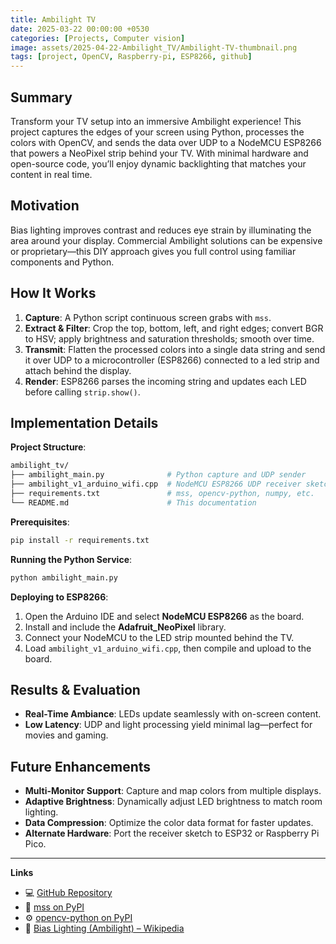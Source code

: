```yaml
---
title: Ambilight TV
date: 2025-03-22 00:00:00 +0530
categories: [Projects, Computer vision]
image: assets/2025-04-22-Ambilight_TV/Ambilight-TV-thumbnail.png
tags: [project, OpenCV, Raspberry-pi, ESP8266, github]     
---
```


## Summary

Transform your TV setup into an immersive Ambilight experience! This project captures the edges of your screen using Python, processes the colors with OpenCV, and sends the data over UDP to a NodeMCU ESP8266 that powers a NeoPixel strip behind your TV. With minimal hardware and open-source code, you’ll enjoy dynamic backlighting that matches your content in real time.

## Motivation

Bias lighting improves contrast and reduces eye strain by illuminating the area around your display. Commercial Ambilight solutions can be expensive or proprietary—this DIY approach gives you full control using familiar components and Python.

## How It Works

1. **Capture**: A Python script continuous screen grabs with `mss`.
2. **Extract & Filter**: Crop the top, bottom, left, and right edges; convert BGR to HSV; apply brightness and saturation thresholds; smooth over time.
3. **Transmit**: Flatten the processed colors into a single data string and send it over UDP to a microcontroller (ESP8266) connected to a led strip and attach behind the display.
4. **Render**: ESP8266 parses the incoming string and updates each LED before calling `strip.show()`.

<!-- ## Demo Video

<!-- Placeholder: Embed your YouTube demo here -->
<!-- [![Watch the Ambilight Demo](assets/demo-thumbnail.png)](https://youtu.be/VIDEO_ID) -->

## Implementation Details

**Project Structure**:

```bash
ambilight_tv/
├── ambilight_main.py              # Python capture and UDP sender
├── ambilight_v1_arduino_wifi.cpp  # NodeMCU ESP8266 UDP receiver sketch
├── requirements.txt               # mss, opencv-python, numpy, etc.
└── README.md                      # This documentation
```

**Prerequisites**:

```bash
pip install -r requirements.txt
```

**Running the Python Service**:

```bash
python ambilight_main.py
```

**Deploying to ESP8266**:

1. Open the Arduino IDE and select **NodeMCU ESP8266** as the board.
2. Install and include the **Adafruit_NeoPixel** library.
3. Connect your NodeMCU to the LED strip mounted behind the TV.
4. Load `ambilight_v1_arduino_wifi.cpp`, then compile and upload to the board.

## Results & Evaluation

- **Real-Time Ambiance**: LEDs update seamlessly with on-screen content.
- **Low Latency**: UDP and light processing yield minimal lag—perfect for movies and gaming.

## Future Enhancements

- **Multi-Monitor Support**: Capture and map colors from multiple displays.
- **Adaptive Brightness**: Dynamically adjust LED brightness to match room lighting.
- **Data Compression**: Optimize the color data format for faster updates.
- **Alternate Hardware**: Port the receiver sketch to ESP32 or Raspberry Pi Pico.

---

**Links**

- 💻 [GitHub Repository](https://github.com/amithkc3/ambilight_tv)
- 🐍 [mss on PyPI](https://pypi.org/project/mss/)
- ⚙️ [opencv-python on PyPI](https://pypi.org/project/opencv-python/)
- 📖 [Bias Lighting (Ambilight) – Wikipedia](https://en.wikipedia.org/wiki/Bias_lighting)
